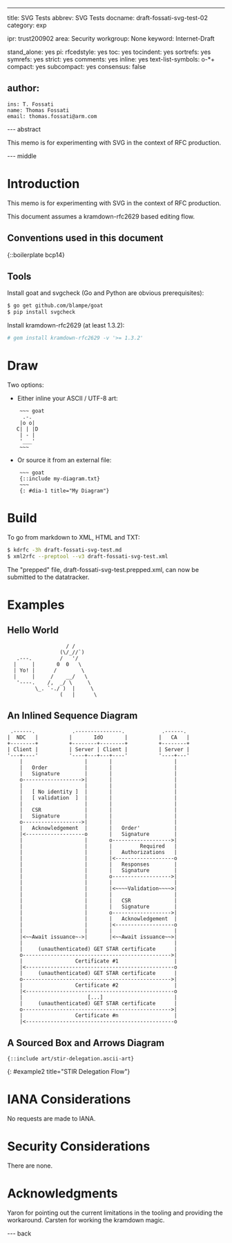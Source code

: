 ---
title: SVG Tests
abbrev: SVG Tests
docname: draft-fossati-svg-test-02
category: exp

ipr: trust200902
area: Security
workgroup: None
keyword: Internet-Draft

stand_alone: yes
pi:
  rfcedstyle: yes
  toc: yes
  tocindent: yes
  sortrefs: yes
  symrefs: yes
  strict: yes
  comments: yes
  inline: yes
  text-list-symbols: o-*+
  compact: yes
  subcompact: yes
  consensus: false

author:
 -
    ins: T. Fossati
    name: Thomas Fossati
    email: thomas.fossati@arm.com


--- abstract

This memo is for experimenting with SVG in the context of RFC production.

--- middle

# Introduction

This memo is for experimenting with SVG in the context of RFC production.

This document assumes a kramdown-rfc2629 based editing flow.

## Conventions used in this document

{::boilerplate bcp14}

## Tools

Install goat and svgcheck (Go and Python are obvious prerequisites):

~~~ bash
$ go get github.com/blampe/goat
$ pip install svgcheck
~~~

Install kramdown-rfc2629 (at least 1.3.2):

~~~ bash
# gem install kramdown-rfc2629 -v '>= 1.3.2'
~~~

# Draw

Two options:

* Either inline your ASCII / UTF-8 art:

~~~
    ~~~ goat
     .-.
    |o o|
   C| | |D
    | - |
    '___'
    ~~~
~~~

* Or source it from an external file:

~~~
    ~~~ goat
    {::include my-diagram.txt}
    ~~~
    {: #dia-1 title="My Diagram"}
~~~

# Build

To go from markdown to XML, HTML and TXT:

~~~ bash
$ kdrfc -3h draft-fossati-svg-test.md
$ xml2rfc --preptool --v3 draft-fossati-svg-test.xml
~~~

The "prepped" file, draft-fossati-svg-test.prepped.xml, can now be submitted to
the datatracker.

# Examples

## Hello World

~~~ goat
                   / /
                 (\/_//`)
   .---.         /   '/
  |     |       0  0   \
  | Yo! |      /        \
  |     |     /    __/   \
   '----.    /,  _/ \     \
         \_. `-./ )  |     \
                 (   |      \
~~~

## An Inlined Sequence Diagram



~~~ goat
 .------.            .---------------.            .------.
|  NDC   |          |       IdO       |          |   CA   |
+--------+          +--------+--------+          +--------+
| Client |          | Server | Client |          | Server |
'---+----'          '----+---+---+----'          '----+---'
    |                    |       |                    |
    |   Order            |       |                    |
    |   Signature        |       |                    |
    o------------------->|       |                    |
    |                    |       |                    |
    |   [ No identity ]  |       |                    |
    |   [ validation  ]  |       |                    |
    |                    |       |                    |
    |   CSR              |       |                    |
    |   Signature        |       |                    |
    o------------------->|       |                    |
    |   Acknowledgement  |       |   Order'           |
    |<-------------------o       |   Signature        |
    |                    |       o------------------->|
    |                    |       |         Required   |
    |                    |       |   Authorizations   |
    |                    |       |<-------------------o
    |                    |       |   Responses        |
    |                    |       |   Signature        |
    |                    |       o------------------->|
    |                    |       |                    |
    |                    |       |<~~~~Validation~~~~>|
    |                    |       |                    |
    |                    |       |   CSR              |
    |                    |       |   Signature        |
    |                    |       o------------------->|
    |                    |       |   Acknowledgement  |
    |                    |       |<-------------------o
    |                    |       |                    |
    |<~~Await issuance~->|       |<~~Await issuance~~>|
    |                                                 |
    |     (unauthenticated) GET STAR certificate      |
    o------------------------------------------------>|
    |                 Certificate #1                  |
    |<------------------------------------------------o
    |     (unauthenticated) GET STAR certificate      |
    o------------------------------------------------>|
    |                 Certificate #2                  |
    |<------------------------------------------------o
    |                     [...]                       |
    |     (unauthenticated) GET STAR certificate      |
    o------------------------------------------------>|
    |                 Certificate #n                  |
    |<------------------------------------------------o
~~~

## A Sourced Box and Arrows Diagram

~~~ goat
{::include art/stir-delegation.ascii-art}
~~~
{: #example2 title="STIR Delegation Flow"}

# IANA Considerations

No requests are made to IANA.

# Security Considerations

There are none.

# Acknowledgments

Yaron for pointing out the current limitations in the tooling and providing the
workaround.  Carsten for working the kramdown magic.

--- back
